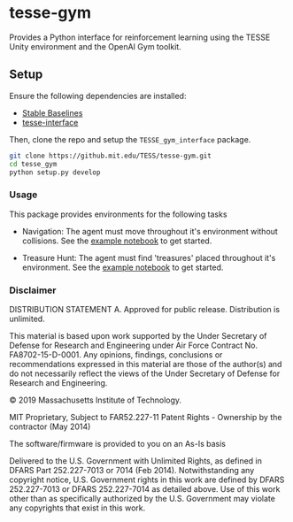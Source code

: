 # tesse-gym

Provides a Python interface for reinforcement learning using the TESSE Unity environment and the OpenAI Gym toolkit.

## Setup

Ensure the following dependencies are installed:
- [Stable Baselines](https://stable-baselines.readthedocs.io/en/master/)
- [tesse-interface](https://github.mit.edu/TESS/TESSE_interface)

Then, clone the repo and setup the `TESSE_gym_interface` package.

```sh
git clone https://github.mit.edu/TESS/tesse-gym.git
cd tesse_gym
python setup.py develop
```

### Usage 

This package provides environments for the following tasks
- Navigation: The agent must move throughout it's environment without collisions. See  the [example notebook](notebooks/navigation-training.ipynb) to get started.

- Treasure Hunt: The agent must find 'treasures' placed throughout it's environment. See the [example notebook](notebooks/treasure-hunt-training.ipynb) to get started.
  


### Disclaimer

DISTRIBUTION STATEMENT A. Approved for public release. Distribution is unlimited.

This material is based upon work supported by the Under Secretary of Defense for Research and Engineering under Air Force Contract No. FA8702-15-D-0001. Any opinions, findings, conclusions or recommendations expressed in this material are those of the author(s) and do not necessarily reflect the views of the Under Secretary of Defense for Research and Engineering.

© 2019 Massachusetts Institute of Technology.

MIT Proprietary, Subject to FAR52.227-11 Patent Rights - Ownership by the contractor (May 2014)

The software/firmware is provided to you on an As-Is basis

Delivered to the U.S. Government with Unlimited Rights, as defined in DFARS Part 252.227-7013 or 7014 (Feb 2014). Notwithstanding any copyright notice, U.S. Government rights in this work are defined by DFARS 252.227-7013 or DFARS 252.227-7014 as detailed above. Use of this work other than as specifically authorized by the U.S. Government may violate any copyrights that exist in this work.
